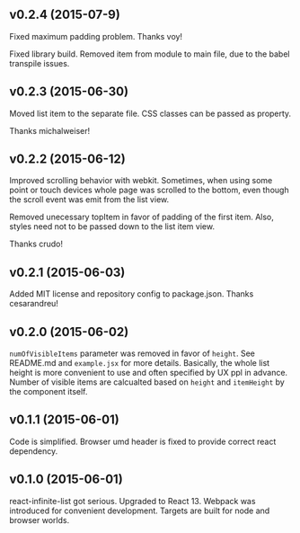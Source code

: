 ## v0.2.4 (2015-07-9)
Fixed maximum padding problem.
Thanks voy!

Fixed library build. Removed item from module to main file, due to the babel transpile issues.

## v0.2.3 (2015-06-30)

Moved list item to the separate file.
CSS classes can be passed as property.

Thanks michalweiser!

## v0.2.2 (2015-06-12)

Improved scrolling behavior with webkit. Sometimes, when using some point or touch devices
whole page was scrolled to the bottom, even though the scroll event was emit from the list
view.

Removed unecessary topItem in favor of padding of the first item. Also, styles need not to
be passed down to the list item view.

Thanks crudo!

## v0.2.1 (2015-06-03)

Added MIT license and repository config to package.json. Thanks cesarandreu!

## v0.2.0 (2015-06-02)

`numOfVisibleItems` parameter was removed in favor of `height`. See README.md and `example.jsx`
for more details. Basically, the whole list height is more convenient to use and often specified
by UX ppl in advance. Number of visible items are calcualted based on `height` and `itemHeight`
by the component itself.

## v0.1.1 (2015-06-01)

Code is simplified. Browser umd header is fixed to provide correct react dependency.

## v0.1.0 (2015-06-01)

react-infinite-list got serious. Upgraded to React 13. Webpack was introduced for convenient
development. Targets are built for node and browser worlds.
